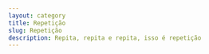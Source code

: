 ```yaml
---
layout: category
title: Repetição
slug: Repetição
description: Repita, repita e repita, isso é repetição
---
```

